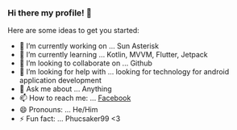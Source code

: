 ### Hi there my profile! 👋

Here are some ideas to get you started:

- 🔭 I’m currently working on ... Sun Asterisk
- 🌱 I’m currently learning ... Kotlin, MVVM, Flutter, Jetpack
- 👯 I’m looking to collaborate on ... Github
- 🤔 I’m looking for help with ... looking for technology for android application development
- 💬 Ask me about ... Anything
- 📫 How to reach me: ... [Facebook](https://www.facebook.com/vanphuc1999/)
- 😄 Pronouns: ... He/Him
- ⚡ Fun fact: ... Phucsaker99 <3
